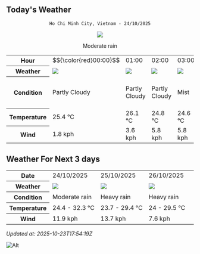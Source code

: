 ## Today's Weather
<div align="center">

`Ho Chi Minh City, Vietnam - 24/10/2025`

<img src="https://cdn.weatherapi.com/weather/64x64/day/302.png"/>

Moderate rain

</div>


<table>
    <tr>
        <th>Hour</th>
          <td>$${\color{red}00:00}$$</td>   <td>01:00</div>   <td>02:00</div>   <td>03:00</div>   <td>04:00</div>   <td>05:00</div>   <td>06:00</div>   <td>07:00</div>   <td>08:00</div>   <td>09:00</div>   <td>10:00</div>   <td>11:00</div>   <td>12:00</div>   <td>13:00</div>   <td>14:00</div>   <td>15:00</div>   <td>16:00</div>   <td>17:00</div>   <td>18:00</div>   <td>19:00</div>   <td>20:00</div>   <td>21:00</div>   <td>22:00</div>   <td>23:00</div> 
    </tr>
    <tr>
        <th>Weather</th>
        <td><img src="https://cdn.weatherapi.com/weather/64x64/night/116.png"></img></td><td><img src="https://cdn.weatherapi.com/weather/64x64/night/116.png"></img></td><td><img src="https://cdn.weatherapi.com/weather/64x64/night/116.png"></img></td><td><img src="https://cdn.weatherapi.com/weather/64x64/night/143.png"></img></td><td><img src="https://cdn.weatherapi.com/weather/64x64/night/143.png"></img></td><td><img src="https://cdn.weatherapi.com/weather/64x64/night/116.png"></img></td><td><img src="https://cdn.weatherapi.com/weather/64x64/day/116.png"></img></td><td><img src="https://cdn.weatherapi.com/weather/64x64/day/116.png"></img></td><td><img src="https://cdn.weatherapi.com/weather/64x64/day/113.png"></img></td><td><img src="https://cdn.weatherapi.com/weather/64x64/day/116.png"></img></td><td><img src="https://cdn.weatherapi.com/weather/64x64/day/119.png"></img></td><td><img src="https://cdn.weatherapi.com/weather/64x64/day/176.png"></img></td><td><img src="https://cdn.weatherapi.com/weather/64x64/day/176.png"></img></td><td><img src="https://cdn.weatherapi.com/weather/64x64/day/353.png"></img></td><td><img src="https://cdn.weatherapi.com/weather/64x64/day/353.png"></img></td><td><img src="https://cdn.weatherapi.com/weather/64x64/day/353.png"></img></td><td><img src="https://cdn.weatherapi.com/weather/64x64/day/353.png"></img></td><td><img src="https://cdn.weatherapi.com/weather/64x64/day/176.png"></img></td><td><img src="https://cdn.weatherapi.com/weather/64x64/night/353.png"></img></td><td><img src="https://cdn.weatherapi.com/weather/64x64/night/356.png"></img></td><td><img src="https://cdn.weatherapi.com/weather/64x64/night/356.png"></img></td><td><img src="https://cdn.weatherapi.com/weather/64x64/night/356.png"></img></td><td><img src="https://cdn.weatherapi.com/weather/64x64/night/353.png"></img></td><td><img src="https://cdn.weatherapi.com/weather/64x64/night/353.png"></img></td>
    </tr>
    <tr>
        <th>Condition</th>
        <td width="200px">Partly Cloudy </td><td width="200px">Partly Cloudy </td><td width="200px">Partly Cloudy </td><td width="200px">Mist</td><td width="200px">Mist</td><td width="200px">Partly Cloudy </td><td width="200px">Partly Cloudy </td><td width="200px">Partly Cloudy </td><td width="200px">Sunny</td><td width="200px">Partly Cloudy </td><td width="200px">Cloudy </td><td width="200px">Patchy rain nearby</td><td width="200px">Patchy rain nearby</td><td width="200px">Light rain shower</td><td width="200px">Light rain shower</td><td width="200px">Light rain shower</td><td width="200px">Light rain shower</td><td width="200px">Patchy rain nearby</td><td width="200px">Light rain shower</td><td width="200px">Moderate or heavy rain shower</td><td width="200px">Moderate or heavy rain shower</td><td width="200px">Moderate or heavy rain shower</td><td width="200px">Light rain shower</td><td width="200px">Light rain shower</td>
    </tr>
    <tr>
        <th>Temperature</th>
        <td>25.4 °C</td><td>26.1 °C</td><td>24.8 °C</td><td>24.6 °C</td><td>24.5 °C</td><td>24.4 °C</td><td>24.4 °C</td><td>25.5 °C</td><td>26.9 °C</td><td>28.6 °C</td><td>30.3 °C</td><td>31.6 °C</td><td>32.3 °C</td><td>32.3 °C</td><td>31.2 °C</td><td>30.6 °C</td><td>30.3 °C</td><td>28.5 °C</td><td>26.7 °C</td><td>25.4 °C</td><td>25 °C</td><td>25.2 °C</td><td>25.1 °C</td><td>24.6 °C</td>
    </tr>
    <tr>
        <th>Wind</th>
        <td>1.8 kph</td><td>3.6 kph</td><td>5.8 kph</td><td>5.8 kph</td><td>5 kph</td><td>5.4 kph</td><td>5 kph</td><td>5 kph</td><td>5.4 kph</td><td>5.8 kph</td><td>5.8 kph</td><td>5.4 kph</td><td>5.8 kph</td><td>3.6 kph</td><td>4.3 kph</td><td>1.1 kph</td><td>2.9 kph</td><td>8.3 kph</td><td>10.8 kph</td><td>10.1 kph</td><td>6.1 kph</td><td>2.2 kph</td><td>8.6 kph</td><td>11.9 kph</td>
    </tr>
</table>


## Weather For Next 3 days


<table>
    <tr>
        <th>Date</th>
        <td>24/10/2025</td><td>25/10/2025</td><td>26/10/2025</td>
    </tr>
    <tr>
        <th>Weather</th>
        <td><img src="https://cdn.weatherapi.com/weather/64x64/day/302.png"></img></td><td><img src="https://cdn.weatherapi.com/weather/64x64/day/308.png"></img></td><td><img src="https://cdn.weatherapi.com/weather/64x64/day/308.png"></img></td>
    </tr>
    <tr>
        <th>Condition</th>
        <td width="200px">Moderate rain</td><td width="200px">Heavy rain</td><td width="200px">Heavy rain</td>
    </tr>
    <tr>
        <th>Temperature</th>
        <td>24.4 -  32.3 °C</td><td>23.7 -  29.4 °C</td><td>24 -  29.5 °C</td>
    </tr>
    <tr>
        <th>Wind</th>
        <td>11.9 kph</td><td>13.7 kph</td><td>7.6 kph</td>
    </tr>
</table>


*Updated at: 2025-10-23T17:54:19Z*

![Alt](https://repobeats.axiom.co/api/embed/7d451ae2cdef1648d2e14e5cc714356b2ebae209.svg "Repobeats analytics image")